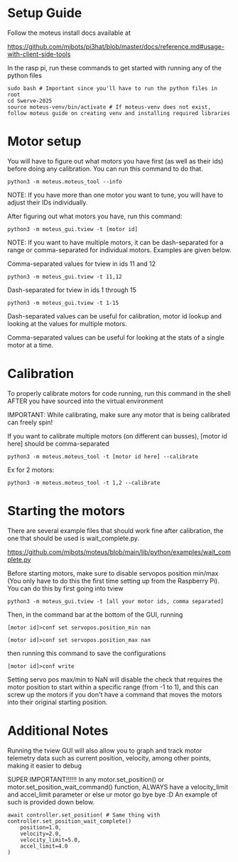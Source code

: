 # Setup Guide

Follow the moteus install docs available at

https://github.com/mjbots/pi3hat/blob/master/docs/reference.md#usage-with-client-side-tools

In the rasp pi, run these commands to get started with running any of the python files

```
sudo bash # Important since you'll have to run the python files in root
cd Swerve-2025
source moteus-venv/bin/activate # If moteus-venv does not exist, follow moteus guide on creating venv and installing required libraries
```

# Motor setup

You will have to figure out what motors you have first (as well as their ids) before doing any calibration. You can run this command to do that.

```
python3 -m moteus.moteus_tool --info
```

NOTE: If you have more than one motor you want to tune, you will have to adjust their IDs individually.

After figuring out what motors you have, run this command:

```
python3 -m moteus_gui.tview -t [motor id]
```

NOTE: If you want to have multiple motors, it can be dash-separated for a range or comma-separated for individual motors. Examples are given below.

Comma-separated values for tview in ids 11 and 12
```
python3 -m moteus_gui.tview -t 11,12
```

Dash-separated for tview in ids 1 through 15
```
python3 -m moteus_gui.tview -t 1-15
```

Dash-separated values can be useful for calibration, motor id lookup and looking at the values for multiple motors.

Comma-separated values can be useful for looking at the stats of a single motor at a time.

# Calibration

To properly calibrate motors for code running, run this command in the shell AFTER you have sourced into the virtual environment

IMPORTANT: While calibrating, make sure any motor that is being calibrated can freely spin!

If you want to calibrate multiple motors (on different can busses), [motor id here] should be comma-separated

```
python3 -m moteus.moteus_tool -t [motor id here] --calibrate
```

Ex for 2 motors:
```
python3 -m moteus.moteus_tool -t 1,2 --calibrate
```

# Starting the motors

There are several example files that should work fine after calibration, the one that should be used is wait_complete.py.

https://github.com/mjbots/moteus/blob/main/lib/python/examples/wait_complete.py

Before starting motors, make sure to disable servopos position min/max (You only have to do this the first time setting up from the Raspberry Pi). You can do this by first going into tview

```
python3 -m moteus_gui.tview -t [all your motor ids, comma separated]
```

Then, in the command bar at the bottom of the GUI, running

```
[motor id]>conf set servopos.position_min nan
```
```
[motor id]>conf set servopos.position_max nan
```

then running this command to save the configurations

```
[motor id]>conf write
```

Setting servo pos max/min to NaN will disable the check that requires the motor position to start within a specific range (from -1 to 1), and this can screw up the motors if you don't have a command that moves the motors into their original starting position.

# Additional Notes

Running the tview GUI will also allow you to graph and track motor telemetry data such as current position, velocity, among other points, making it easier to debug

SUPER IMPORTANT!!!!!! In any motor.set_position() or motor.set_position_wait_command() function, ALWAYS have a velocity_limit and accel_limit parameter or else ur motor go bye bye :D An example of such is provided down below.

```
await controller.set_position( # Same thing with controller.set_position_wait_complete()
    position=1.0,
    velocity=2.0,
    velocity_limit=5.0,
    accel_limit=4.0
)
```
